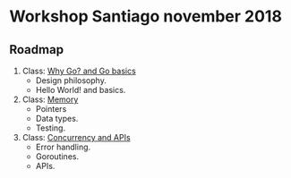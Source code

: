 
# Workshop Santiago november 2018

## Roadmap

1. Class: [Why Go? and Go basics](https://talks.godoc.org/github.com/ifreddyrondon/go-workshop/santiago-nov2018/go-day1.slide#1)
   * Design philosophy.
   * Hello World! and basics.
2. Class: [Memory](https://talks.godoc.org/github.com/ifreddyrondon/go-workshop/santiago-nov2018/go-day2.slide#1)
   * Pointers
   * Data types.
   * Testing.
3. Class: [Concurrency and APIs](https://talks.godoc.org/github.com/ifreddyrondon/go-workshop/santiago-nov2018/go-day3.slide#1)
   * Error handling.
   * Goroutines.
   * APIs.
